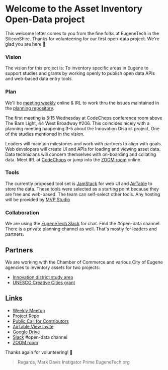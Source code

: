 # Welcome to the Asset Inventory Open-Data project
This welcome letter comes to you from the fine folks at EugeneTech in the SiliconShire.  Thanks for volunteering for our first open-data project.  We're glad you are here :tada:

### Vision
The vision for this project is: To inventory specific areas in Eugene to support studies and grants by working openly to publish open data APIs and web-based data entry tools.

### Plan
We'll be [meeting weekly](https://www.meetup.com/EugeneTech/events/qhlbtqyzfbrb/) online & IRL to work thru the issues maintained in the [planning repository](https://github.com/EugTech/asset-inventory). 

The first meeting is 5:15 Wednesday at CodeChops conference room above The Barn Light, 44 West Broadway #206.  This coincides nicely with a planning meeting happening 3-5 about the Innovation District project, One of the studies mentioned in the vision.  

Leaders will maintain milestones and work with partners to align with goals.  Web developers will create UI and APIs for loading and viewing asset data.  Data technicians will concern themselves with on-boarding and collating data. Meet IRL at [CodeChops](https://codechops.com) or jump into the [ZOOM room](https://hp.zoom.us/my/markdav.is) online. 

### Tools
The currently proposed tool set is [JamStack](https://jamstack.org/) for web UI and [AirTable](https://airtable.com/) to store the data.  These tools were selected as a starting point because they are free and web-based. The team can self-select other tools.  Any hosting will be provided by [MVP Studio](https://mvpstudio.org/)

### Collaboration
We are using the [EugeneTech Slack](https://eugslack.com) for chat.  Find the #open-data channel.  There is a private planning channel as well.  That's mostly for leaders and partners.

## Partners
We are working with the Chamber of Commerce and various City of Eugene agencies to inventory assets for two projects:

- [Innovation district study area](https://www.brookings.edu/innovation-districts)
- [UNESCO Creative Cities grant](https://en.unesco.org/creative-cities/home) 


##  Links
- [Weekly Meetup](https://www.meetup.com/EugeneTech/events/qhlbtqyzfbrb/)
- [Project Repo](https://github.com/EugTech/asset-inventory)
- [Public Call for Contributors](https://eugenetech.switchboardhq.com/posts/43342)
- [AirTable View Invite](https://airtable.com/invite/l?inviteId=invNeDIkmXCtv1fx4&inviteToken=e193bb7e1252b2f790fad620728ac188a8e87ccbf6adcb8dcdbb297b0e0f3d39)
- [Google Drive](https://drive.google.com/open?id=1ghu_6KvbhSgFfhwQz9vI69chH_BDZ1LR)
- [Slack](http://eugslack.com) #open-data channel
- [ZOOM room](https://hp.zoom.us/my/markdav.is)

Thanks again for volunteering!  :tada:

> Regards,
> Mark Davis
> Instigator Prime
> EugeneTech.org
